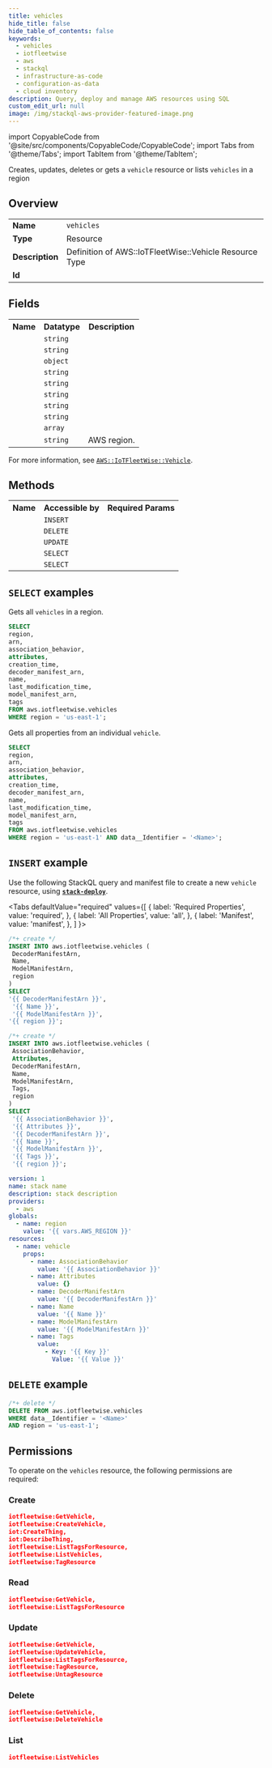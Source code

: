 ```yaml
---
title: vehicles
hide_title: false
hide_table_of_contents: false
keywords:
  - vehicles
  - iotfleetwise
  - aws
  - stackql
  - infrastructure-as-code
  - configuration-as-data
  - cloud inventory
description: Query, deploy and manage AWS resources using SQL
custom_edit_url: null
image: /img/stackql-aws-provider-featured-image.png
---
```


import CopyableCode from '@site/src/components/CopyableCode/CopyableCode';
import Tabs from '@theme/Tabs';
import TabItem from '@theme/TabItem';

Creates, updates, deletes or gets a <code>vehicle</code> resource or lists <code>vehicles</code> in a region

## Overview
<table>
<tbody>
<tr><td><b>Name</b></td><td><code>vehicles</code></td></tr>
<tr><td><b>Type</b></td><td>Resource</td></tr>
<tr><td><b>Description</b></td><td>Definition of AWS::IoTFleetWise::Vehicle Resource Type</td></tr>
<tr><td><b>Id</b></td><td><CopyableCode code="aws.iotfleetwise.vehicles" /></td></tr>
</tbody>
</table>

## Fields
<table>
<tbody>
<tr><th>Name</th><th>Datatype</th><th>Description</th></tr><tr><td><CopyableCode code="arn" /></td><td><code>string</code></td><td></td></tr>
<tr><td><CopyableCode code="association_behavior" /></td><td><code>string</code></td><td></td></tr>
<tr><td><CopyableCode code="attributes" /></td><td><code>object</code></td><td></td></tr>
<tr><td><CopyableCode code="creation_time" /></td><td><code>string</code></td><td></td></tr>
<tr><td><CopyableCode code="decoder_manifest_arn" /></td><td><code>string</code></td><td></td></tr>
<tr><td><CopyableCode code="name" /></td><td><code>string</code></td><td></td></tr>
<tr><td><CopyableCode code="last_modification_time" /></td><td><code>string</code></td><td></td></tr>
<tr><td><CopyableCode code="model_manifest_arn" /></td><td><code>string</code></td><td></td></tr>
<tr><td><CopyableCode code="tags" /></td><td><code>array</code></td><td></td></tr>
<tr><td><CopyableCode code="region" /></td><td><code>string</code></td><td>AWS region.</td></tr>
</tbody>
</table>

For more information, see <a href="https://docs.aws.amazon.com/AWSCloudFormation/latest/UserGuide/aws-resource-iotfleetwise-vehicle.html"><code>AWS::IoTFleetWise::Vehicle</code></a>.

## Methods

<table>
<tbody>
  <tr>
    <th>Name</th>
    <th>Accessible by</th>
    <th>Required Params</th>
  </tr>
  <tr>
    <td><CopyableCode code="create_resource" /></td>
    <td><code>INSERT</code></td>
    <td><CopyableCode code="Name, DecoderManifestArn, ModelManifestArn, region" /></td>
  </tr>
  <tr>
    <td><CopyableCode code="delete_resource" /></td>
    <td><code>DELETE</code></td>
    <td><CopyableCode code="data__Identifier, region" /></td>
  </tr>
  <tr>
    <td><CopyableCode code="update_resource" /></td>
    <td><code>UPDATE</code></td>
    <td><CopyableCode code="data__Identifier, data__PatchDocument, region" /></td>
  </tr>
  <tr>
    <td><CopyableCode code="list_resources" /></td>
    <td><code>SELECT</code></td>
    <td><CopyableCode code="region" /></td>
  </tr>
  <tr>
    <td><CopyableCode code="get_resource" /></td>
    <td><code>SELECT</code></td>
    <td><CopyableCode code="data__Identifier, region" /></td>
  </tr>
</tbody>
</table>

## `SELECT` examples
Gets all <code>vehicles</code> in a region.
```sql
SELECT
region,
arn,
association_behavior,
attributes,
creation_time,
decoder_manifest_arn,
name,
last_modification_time,
model_manifest_arn,
tags
FROM aws.iotfleetwise.vehicles
WHERE region = 'us-east-1';
```
Gets all properties from an individual <code>vehicle</code>.
```sql
SELECT
region,
arn,
association_behavior,
attributes,
creation_time,
decoder_manifest_arn,
name,
last_modification_time,
model_manifest_arn,
tags
FROM aws.iotfleetwise.vehicles
WHERE region = 'us-east-1' AND data__Identifier = '<Name>';
```

## `INSERT` example

Use the following StackQL query and manifest file to create a new <code>vehicle</code> resource, using [__`stack-deploy`__](https://pypi.org/project/stack-deploy/).

<Tabs
    defaultValue="required"
    values={[
      { label: 'Required Properties', value: 'required', },
      { label: 'All Properties', value: 'all', },
      { label: 'Manifest', value: 'manifest', },
    ]
}>
<TabItem value="required">

```sql
/*+ create */
INSERT INTO aws.iotfleetwise.vehicles (
 DecoderManifestArn,
 Name,
 ModelManifestArn,
 region
)
SELECT 
'{{ DecoderManifestArn }}',
 '{{ Name }}',
 '{{ ModelManifestArn }}',
'{{ region }}';
```
</TabItem>
<TabItem value="all">

```sql
/*+ create */
INSERT INTO aws.iotfleetwise.vehicles (
 AssociationBehavior,
 Attributes,
 DecoderManifestArn,
 Name,
 ModelManifestArn,
 Tags,
 region
)
SELECT 
 '{{ AssociationBehavior }}',
 '{{ Attributes }}',
 '{{ DecoderManifestArn }}',
 '{{ Name }}',
 '{{ ModelManifestArn }}',
 '{{ Tags }}',
 '{{ region }}';
```
</TabItem>
<TabItem value="manifest">

```yaml
version: 1
name: stack name
description: stack description
providers:
  - aws
globals:
  - name: region
    value: '{{ vars.AWS_REGION }}'
resources:
  - name: vehicle
    props:
      - name: AssociationBehavior
        value: '{{ AssociationBehavior }}'
      - name: Attributes
        value: {}
      - name: DecoderManifestArn
        value: '{{ DecoderManifestArn }}'
      - name: Name
        value: '{{ Name }}'
      - name: ModelManifestArn
        value: '{{ ModelManifestArn }}'
      - name: Tags
        value:
          - Key: '{{ Key }}'
            Value: '{{ Value }}'

```
</TabItem>
</Tabs>

## `DELETE` example

```sql
/*+ delete */
DELETE FROM aws.iotfleetwise.vehicles
WHERE data__Identifier = '<Name>'
AND region = 'us-east-1';
```

## Permissions

To operate on the <code>vehicles</code> resource, the following permissions are required:

### Create
```json
iotfleetwise:GetVehicle,
iotfleetwise:CreateVehicle,
iot:CreateThing,
iot:DescribeThing,
iotfleetwise:ListTagsForResource,
iotfleetwise:ListVehicles,
iotfleetwise:TagResource
```

### Read
```json
iotfleetwise:GetVehicle,
iotfleetwise:ListTagsForResource
```

### Update
```json
iotfleetwise:GetVehicle,
iotfleetwise:UpdateVehicle,
iotfleetwise:ListTagsForResource,
iotfleetwise:TagResource,
iotfleetwise:UntagResource
```

### Delete
```json
iotfleetwise:GetVehicle,
iotfleetwise:DeleteVehicle
```

### List
```json
iotfleetwise:ListVehicles
```
